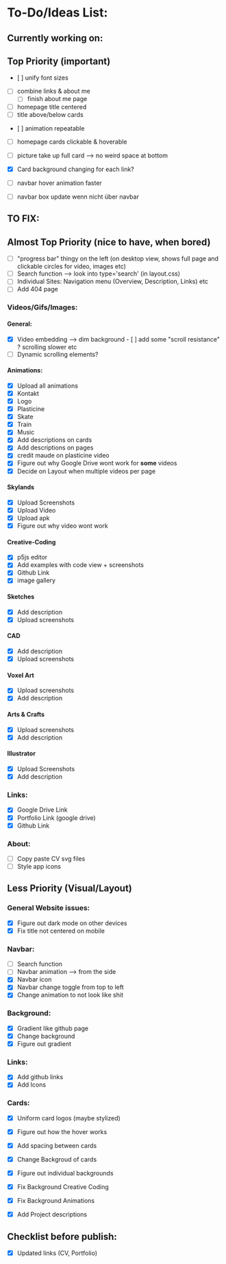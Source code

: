 # To-Do/Ideas List:


## Currently working on:


## Top Priority (important)

- [ ] unify font sizes

- [ ] combine links & about me
    - [ ] finish about me page

- [ ] homepage title centered
- [ ] title above/below cards
- [ ] animation repeatable
- [ ] homepage cards clickable & hoverable

- [ ] picture take up full card --> no weird space at bottom

- [x] Card background changing for each link?

- [ ] navbar hover animation faster 
- [ ] navbar box update wenn nicht über navbar

## TO FIX:

## Almost Top Priority (nice to have, when bored)

- [ ] "progress bar" thingy on the left (on desktop view, shows full page and clickable circles for video, images etc)
- [ ] Search function --> look into type='search' (in layout.css)
- [ ] Individual Sites: Navigation menu (Overview, Description, Links) etc
- [ ] Add 404 page

### Videos/Gifs/Images:

#### General:
- [x] Video embedding --> dim background
- [ ] add some "scroll resistance" ? scrolling slower etc
- [ ] Dynamic scrolling elements?

#### Animations:
- [x] Upload all animations
- [x] Kontakt
- [x] Logo
- [x] Plasticine
- [x] Skate
- [x] Train
- [x] Music
- [x] Add descriptions on cards
- [x] Add descriptions on pages
- [x] credit maude on plasticine video
- [x] Figure out why Google Drive wont work for **some** videos
- [x] Decide on Layout when multiple videos per page

#### Skylands
- [x] Upload Screenshots
- [x] Upload Video
- [x] Upload apk
- [x] Figure out why video wont work

#### Creative-Coding
- [x] p5js editor
- [x] Add examples with code view + screenshots
- [x] Github Link
- [x] image gallery

#### Sketches
- [x] Add description
- [x] Upload screenshots

#### CAD 
- [x] Add description
- [x] Upload screenshots

#### Voxel Art
- [x] Upload screenshots
- [x] Add description

#### Arts & Crafts
- [x] Upload screenshots
- [x] Add description

#### Illustrator
- [x] Upload Screenshots
- [x] Add description

### Links:
- [x] Google Drive Link
- [x] Portfolio Link (google drive)
- [x] Github Link

### About:
- [ ] Copy paste CV svg files
- [ ] Style app icons

## Less Priority (Visual/Layout)

### General Website issues:
- [x] Figure out dark mode on other devices
- [x] Fix title not centered on mobile

### Navbar:
- [ ] Search function
- [ ] Navbar animation --> from the side
- [x] Navbar icon
- [x] Navbar change toggle from top to left
- [x] Change animation to not look like shit

### Background:
- [x] Gradient like github page
- [x] Change background
- [x] Figure out gradient

### Links:
- [x] Add github links
- [x] Add Icons

### Cards:
- [x] Uniform card logos (maybe stylized)

- [x] Figure out how the hover works
- [x] Add spacing between cards
- [x] Change Backgroud of cards
- [x] Figure out individual backgrounds
- [x] Fix Background Creative Coding
- [x] Fix Background Animations
- [x] Add Project descriptions

## Checklist before publish:
- [x] Updated links (CV, Portfolio)